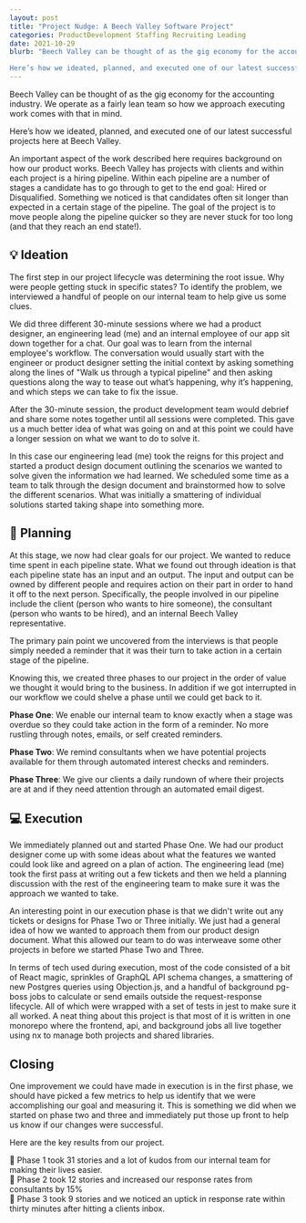 ```yaml
---
layout: post
title: "Project Nudge: A Beech Valley Software Project"
categories: ProductDevelopment Staffing Recruiting Leading
date: 2021-10-29
blurb: "Beech Valley can be thought of as the gig economy for the accounting industry. We operate as a fairly lean team so how we approach executing work comes with that in mind.

Here’s how we ideated, planned, and executed one of our latest successful projects here at Beech Valley."
---
```


Beech Valley can be thought of as the gig economy for the accounting industry. We operate as a fairly lean team so how we approach executing work comes with that in mind.

Here’s how we ideated, planned, and executed one of our latest successful projects here at Beech Valley.

An important aspect of the work described here requires background on how our product works. Beech Valley has projects with clients and within each project is a hiring pipeline. Within each pipeline are a number of stages a candidate has to go through to get to the end goal: Hired or Disqualified. Something we noticed is that candidates often sit longer than expected in a certain stage of the pipeline. The goal of the project is to move people along the pipeline quicker so they are never stuck for too long (and that they reach an end state!).

## 💡 Ideation

The first step in our project lifecycle was determining the root issue. Why were people getting stuck in specific states? To identify the problem, we interviewed a handful of people on our internal team to help give us some clues.

We did three different 30-minute sessions where we had a product designer, an engineering lead (me) and an internal employee of our app sit down together for a chat. Our goal was to learn from the internal employee's workflow. The conversation would usually start with the engineer or product designer setting the initial context by asking something along the lines of "Walk us through a typical pipeline" and then asking questions along the way to tease out what’s happening, why it’s happening, and which steps we can take to fix the issue.

After the 30-minute session, the product development team would debrief and share some notes together until all sessions were completed. This gave us a much better idea of what was going on and at this point we could have a longer session on what we want to do to solve it.

In this case our engineering lead (me) took the reigns for this project and started a product design document outlining the scenarios we wanted to solve given the information we had learned. We scheduled some time as a team to talk through the design document and brainstormed how to solve the different scenarios. What was initially a smattering of individual solutions started taking shape into something more.

## 📄 Planning

At this stage, we now had clear goals for our project. We wanted to reduce time spent in each pipeline state. What we found out through ideation is that each pipeline state has an input and an output. The input and output can be owned by different people and requires action on their part in order to hand it off to the next person. Specifically, the people involved in our pipeline include the client (person who wants to hire someone), the consultant (person who wants to be hired), and an internal Beech Valley representative.

The primary pain point we uncovered from the interviews is that people simply needed a reminder that it was their turn to take action in a certain stage of the pipeline.

Knowing this, we created three phases to our project in the order of value we thought it would bring to the business. In addition if we got interrupted in our workflow we could shelve a phase until we could get back to it.

**Phase One**: We enable our internal team to know exactly when a stage was overdue so they could take action in the form of a reminder. No more rustling through notes, emails, or self created reminders.

**Phase Two**: We remind consultants when we have potential projects available for them through automated interest checks and reminders.

**Phase Three**: We give our clients a daily rundown of where their projects are at and if they need attention through an automated email digest.

## 💻 Execution

We immediately planned out and started Phase One. We had our product designer come up with some ideas about what the features we wanted could look like and agreed on a plan of action. The engineering lead (me) took the first pass at writing out a few tickets and then we held a planning discussion with the rest of the engineering team to make sure it was the approach we wanted to take.

An interesting point in our execution phase is that we didn't write out any tickets or designs for Phase Two or Three initially. We just had a general idea of how we wanted to approach them from our product design document. What this allowed our team to do was interweave some other projects in before we started Phase Two and Three.

In terms of tech used during execution, most of the code consisted of a bit of React magic, sprinkles of GraphQL API schema changes, a smattering of new Postgres queries using Objection.js, and a handful of background pg-boss jobs to calculate or send emails outside the request-response lifecycle. All of which were wrapped with a set of tests in jest to make sure it all worked. A neat thing about this project is that most of it is written in one monorepo where the frontend, api, and background jobs all live together using nx to manage both projects and shared libraries.

## Closing

One improvement we could have made in execution is in the first phase, we should have picked a few metrics to help us identify that we were accomplishing our goal and measuring it. This is something we did when we started on phase two and three and immediately put those up front to help us know if our changes were successful.

Here are the key results from our project.

🎉 Phase 1 took 31 stories and a lot of kudos from our internal team for making their lives easier.
<br />
🎉 Phase 2 took 12 stories and increased our response rates from consultants by 15%
<br />
🎉 Phase 3 took 9 stories and we noticed an uptick in response rate within thirty minutes after hitting a clients inbox.
